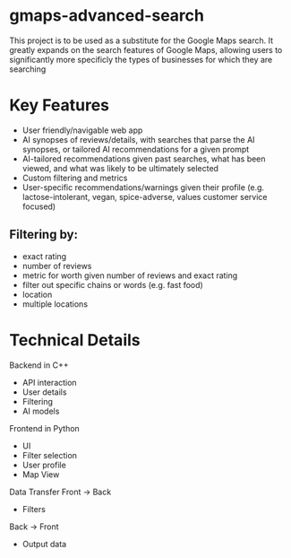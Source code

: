 # gmaps-advanced-search

This project is to be used as a substitute for the Google Maps search. It greatly expands on the search features of Google Maps, allowing users to significantly more specificly the types of businesses for which they are searching
# Key Features
- User friendly/navigable web app
- AI synopses of reviews/details, with searches that parse the AI synopses, or tailored AI recommendations for a given prompt
- AI-tailored recommendations given past searches, what has been viewed, and what was likely to be ultimately selected
- Custom filtering and metrics
- User-specific recommendations/warnings given their profile (e.g. lactose-intolerant, vegan, spice-adverse, values customer service focused)
## Filtering by:
- exact rating
- number of reviews
- metric for worth given number of reviews and exact rating
- filter out specific chains or words (e.g. fast food)
- location
- multiple locations

# Technical Details
Backend in C++
- API interaction
- User details
- Filtering
- AI models

Frontend in Python
- UI
- Filter selection
- User profile
- Map View

Data Transfer
Front -> Back
- Filters

Back -> Front
- Output data
